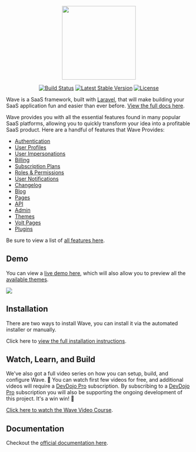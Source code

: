 <p align="center"><a href="https://devdojo.com/wave" target="_blank"><img src="https://cdn.devdojo.com/images/october2024/wave-logo.png" width="200"></a></p>

<p align="center">
<a href="https://github.com/thedevdojo/wave/actions"><img src="https://github.com/thedevdojo/wave/actions/workflows/tests.yml/badge.svg" alt="Build Status"></a>
<a href="https://github.com/thedevdojo/wave"><img src="https://img.shields.io/github/v/release/thedevdojo/wave" alt="Latest Stable Version"></a>
<a href="https://github.com/thedevdojo/wave"><img src="https://img.shields.io/badge/license-MIT-green" alt="License"></a>
</p>

Wave is a SaaS framework, built with <a href="https://laravel.com">Laravel</a>, that will make building your SaaS application fun and easier than ever before. <a href="https://devdojo.com/wave/docs" target="_blank">View the full docs here</a>.

Wave provides you with all the essential features found in many popular SaaS platforms, allowing you to quickly transform your idea into a profitable SaaS product. Here are a handful of features that Wave Provides:

 - <a href="https://devdojo.com/wave/docs/features/auth" target="_blank">Authentication</a>
 - <a href="https://devdojo.com/wave/docs/features/user-profiles" target="_blank">User Profiles</a>
 - <a href="https://devdojo.com/wave/docs/features/user-impersonations" target="_blank">User Impersonations</a>
 - <a href="https://devdojo.com/wave/docs/features/billing" target="_blank">Billing</a>
 - <a href="https://devdojo.com/wave/docs/features/subscription-plans" target="_blank">Subscription Plans</a>
 - <a href="https://devdojo.com/wave/docs/features/roles-permissions" target="_blank">Roles & Permissions</a>
 - <a href="https://devdojo.com/wave/docs/features/notifications" target="_blank">User Notifications</a>
 - <a href="https://devdojo.com/wave/docs/features/changelog" target="_blank">Changelog</a>
 - <a href="https://devdojo.com/wave/docs/features/blog" target="_blank">Blog</a>
 - <a href="https://devdojo.com/wave/docs/features/pages" target="_blank">Pages</a>
 - <a href="https://devdojo.com/wave/docs/features/api" target="_blank">API</a>
 - <a href="https://devdojo.com/wave/docs/features/admin" target="_blank">Admin</a>
 - <a href="https://devdojo.com/wave/docs/features/themes" target="_blank">Themes</a>
 - <a href="https://devdojo.com/wave/docs/features/volt" target="_blank">Volt Pages</a>
 - <a href="https://devdojo.com/wave/docs/features/plugins" target="_blank">Plugins</a>

Be sure to view a list of <a href="https://devdojo.com/wave/docs/features/auth" target="_blank">all features here</a>.

## Demo

You can view a <a href="https://wave.devdojo.com" target="_blank">live demo here</a>, which will also allow you to preview all the <a href="https://devdojo.com/wave/themes" target="_blank">available themes</a>.

<a href="https://wave.devdojo.com" target="_blank"><img src="https://cdn.devdojo.com/images/august2024/wave-anchor-theme.jpeg"></a>

## Installation

There are two ways to install Wave, you can install it via the automated installer or manually.

Click here to <a href="https://devdojo.com/wave/docs/install" target="_blank">view the full installation instructions</a>.

## Watch, Learn, and Build

We've also got a full video series on how you can setup, build, and configure Wave. 🍿 You can watch first few videos for free, and additional videos will require a [DevDojo Pro](https://devdojo.com/wave/pro) subscription. By subscribing to a [DevDojo Pro](https://devdojo.com/pro) subscription you will also be supporting the ongoing development of this project. It's a win win! 🙌

[Click here to watch the Wave Video Course](https://devdojo.com/wave/videos).


## Documentation

Checkout the [official documentation here](https://devdojo.com/wave/docs).

